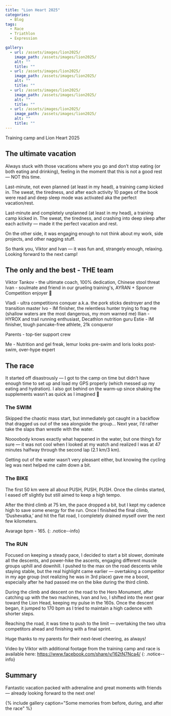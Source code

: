 ```yaml
---
title: "Lion Heart 2025"
categories:
  - Blog
tags:
  - Race
  - Triathlon
  - Expression

gallery:
  - url: /assets/images/lion2025/
    image_path: /assets/images/lion2025/
    alt: ""
    title: ""
  - url: /assets/images/lion2025/
    image_path: /assets/images/lion2025/
    alt: ""
    title: ""
  - url: /assets/images/lion2025/
    image_path: /assets/images/lion2025/
    alt: ""
    title: ""
  - url: /assets/images/lion2025/
    image_path: /assets/images/lion2025/
    alt: ""
    title: ""
--- 
```



Training camp and Lion Heart 2025

## The ultimate vacation
Always stuck with those vacations where you go and don’t stop eating (or both eating and drinking), feeling in the moment that this is not a good rest — NOT this time.

Last-minute, not even planned (at least in my head), a training camp kicked in. The sweat, the tiredness, and after each activity 10 pages of the book were read and deep sleep mode was activated aka the perfect vacation/rest.

Last-minute and completely unplanned (at least in my head), a training camp kicked in. The sweat, the tiredness, and crashing into deep sleep after each activity — made it the perfect vacation and rest.

On the other side, it was engaging enough to not think about my work, side projects, and other nagging stuff.

So thank you, Viktor and Ivan — it was fun and, strangely enough, relaxing. Looking forward to the next camp!

## The only and the best - THE team
Viktor Tankov - the ultimate coach, 100% dedication, Chinese stool threat
Ivan - soulmate and friend in our grueling training's, AYRAN + Sponcer Competition enjoyer 🧋

Vladi - ultra competitions conquer a.k.a. the pork sticks destroyer and the transition master
Ivo - IM finisher, the relentless hunter trying to frag me (shallow waters are the most dangerous, my mom warned me)
Ilian - HYROX and trail running enthusiast, Decathlon nutrition guru
Estie - IM finisher, tough pancake-free athlete, 21k conqueror

Parents - top-tier support crew

Me - Nutrition and gel freak, lemur looks pre-swim and loris looks post-swim, over-hype expert

## The race
It started off disastrously — I got to the camp on time but didn’t have enough time to set up and load my GPS properly (which messed up my eating and hydration). I also got behind on the warm-up since shaking the supplements wasn’t as quick as I imagined 🥲

### The SWIM
Skipped the chaotic mass start, but immediately got caught in a backflow that dragged us out of the sea alongside the group… Next year, I’d rather take the slaps than wrestle with the water.

Noooobody knows exactly what happened in the water, but one thing’s for sure — it was not cool when I looked at my watch and realized I was at 47 minutes halfway through the second lap (2.1 km/3 km).

Getting out of the water wasn’t very pleasant either, but knowing the cycling leg was next helped me calm down a bit.

### The BIKE
The first 50 km were all about PUSH, PUSH, PUSH. Once the climbs started, I eased off slightly but still aimed to keep a high tempo.

After the third climb at 75 km, the pace dropped a bit, but I kept my cadence high to save some energy for the run. Once I finished the final climb, ‘Dushevatka,’ and hit the flat road, I completely drained myself over the next few kilometers.

Avarage bpm - 165.
{: .notice--info}

### The RUN
Focused on keeping a steady pace, I decided to start a bit slower, dominate all the descents, and power-hike the ascents, engaging different muscle groups uphill and downhill. I pushed to the max on the road descents while staying stable, but the real highlight came earlier — overtaking a competitor in my age group (not realizing he was in 3rd place) gave me a boost, especially after he had passed me on the bike during the third climb.

During the climb and descent on the road to the Hero Monument, after catching up with the two machines, Ivan and Ivo, I shifted into the next gear toward the Lion Head, keeping my pulse in the 160s. Once the descent began, it jumped to 170 bpm as I tried to maintain a high cadence with shorter steps.

Reaching the road, it was time to push to the limit — overtaking the two ultra competitors ahead and finishing with a final sprint.

Huge thanks to my parents for their next-level cheering, as always!

Video by Viktor with additional footage from the training camp and race is available here: https://www.facebook.com/share/v/162tN7Nca4/
{: .notice--info}

## Summary
Fantastic vacation packed with adrenaline and great moments with friends — already looking forward to the next one!

{% include gallery caption="Some memories from before, during, and after the race" %}
